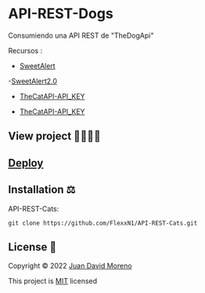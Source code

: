 # API-REST-Dogs
Consumiendo una API REST de "TheDogApi"

Recursos :

- [SweetAlert](https://cdnjs.com/libraries/sweetalert)

-[SweetAlert2.0](https://sweetalert2.github.io/#download)

- [TheCatAPI-API_KEY](https://docs.thecatapi.com/)

- [TheCatAPI-API_KEY](https://thecatapi.com/)


## View project 🚀🙋🏻‍♂️
## [Deploy](https://flexxn1.github.io/API-REST-Cats/)

## Installation ⚖
API-REST-Cats:
```
git clone https://github.com/FlexxN1/API-REST-Cats.git
 ```

## License 🔐

Copyright © 2022 [Juan David Moreno](https://github.com/FlexxN1)

This project is [MIT](https://choosealicense.com/licenses/mit/) licensed

